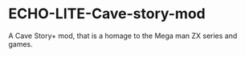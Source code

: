 # ECHO-LITE-Cave-story-mod
A Cave Story+ mod, that is a homage to the Mega man ZX series and games.
